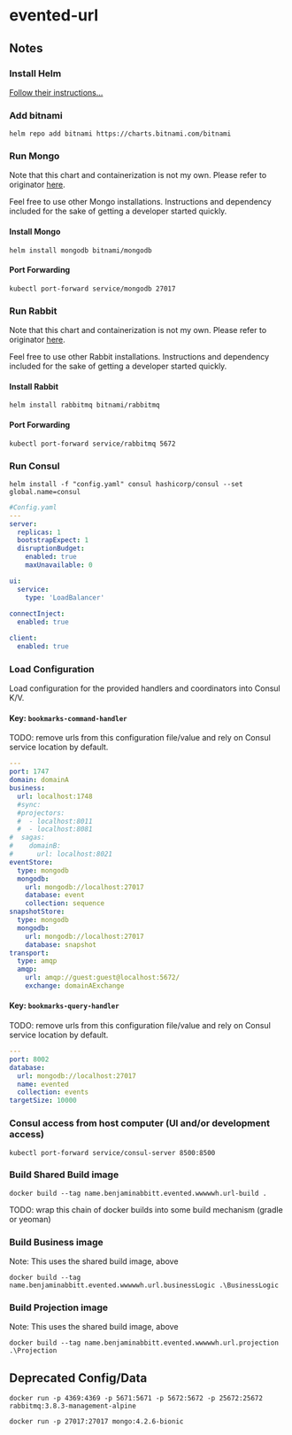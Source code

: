 # evented-url

## Notes
### Install Helm
[Follow their instructions...](https://helm.sh/docs/intro/install/)

### Add bitnami
```shell script
helm repo add bitnami https://charts.bitnami.com/bitnami
```

### Run Mongo

Note that this chart and containerization is not my own.  Please refer to originator [here](https://github.com/bitnami/charts/tree/master/bitnami/mongodb).

Feel free to use other Mongo installations.  Instructions and dependency included for the sake of getting a developer started quickly.


#### Install Mongo

```shell script
helm install mongodb bitnami/mongodb
```

#### Port Forwarding
```shell script
kubectl port-forward service/mongodb 27017
```

### Run Rabbit
Note that this chart and containerization is not my own.  Please refer to originator [here](https://github.com/bitnami/charts/tree/master/bitnami/rabbitmq).

Feel free to use other Rabbit installations.  Instructions and dependency included for the sake of getting a developer started quickly.

#### Install Rabbit
```shell script
helm install rabbitmq bitnami/rabbitmq
```

#### Port Forwarding
```shell script
kubectl port-forward service/rabbitmq 5672
```

### Run Consul 
```shell script
helm install -f "config.yaml" consul hashicorp/consul --set global.name=consul
```

```yaml
#Config.yaml
---
server:
  replicas: 1
  bootstrapExpect: 1
  disruptionBudget:
    enabled: true
    maxUnavailable: 0

ui:
  service:
    type: 'LoadBalancer'
    
connectInject:
  enabled: true

client:
  enabled: true
```

### Load Configuration
Load configuration for the provided handlers and coordinators into Consul K/V.
#### Key: `bookmarks-command-handler`
TODO: remove urls from this configuration file/value and rely on Consul service location by default.
```yaml
---
port: 1747
domain: domainA
business:
  url: localhost:1748
  #sync:
  #projectors:
  #  - localhost:8011
  #  - localhost:8081
#  sagas:
#    domainB:
#      url: localhost:8021
eventStore:
  type: mongodb
  mongodb:
    url: mongodb://localhost:27017
    database: event
    collection: sequence
snapshotStore:
  type: mongodb
  mongodb:
    url: mongodb://localhost:27017
    database: snapshot
transport:
  type: amqp
  amqp:
    url: amqp://guest:guest@localhost:5672/
    exchange: domainAExchange
```

#### Key: `bookmarks-query-handler`
TODO: remove urls from this configuration file/value and rely on Consul service location by default.
```yaml
---
port: 8002
database:
  url: mongodb://localhost:27017
  name: evented
  collection: events
targetSize: 10000
```

### Consul access from host computer (UI and/or development access)
```shell script
kubectl port-forward service/consul-server 8500:8500
```

### Build Shared Build image
```shell script
docker build --tag name.benjaminabbitt.evented.wwwwwh.url-build .
```
TODO: wrap this chain of docker builds into some build mechanism (gradle or yeoman)

### Build Business image
Note: This uses the shared build image, above
```shell script
docker build --tag name.benjaminabbitt.evented.wwwwwh.url.businessLogic .\BusinessLogic
```

### Build Projection image
Note: This uses the shared build image, above
```shell script
docker build --tag name.benjaminabbitt.evented.wwwwwh.url.projection .\Projection
```

## Deprecated Config/Data
```shell script
docker run -p 4369:4369 -p 5671:5671 -p 5672:5672 -p 25672:25672 rabbitmq:3.8.3-management-alpine
```
```shell script
docker run -p 27017:27017 mongo:4.2.6-bionic
```
